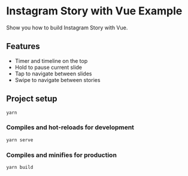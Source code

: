 # Instagram Story with Vue Example

Show you how to build Instagram Story with Vue.

## Features

- Timer and timeline on the top
- Hold to pause current slide
- Tap to navigate between slides
- Swipe to navigate between stories

## Project setup

```
yarn
```

### Compiles and hot-reloads for development

```
yarn serve
```

### Compiles and minifies for production

```
yarn build
```
